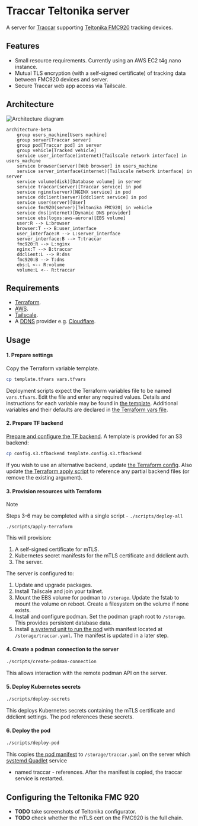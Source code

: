 # Traccar Teltonika server

A server for [Traccar](https://www.traccar.org/) supporting
[Teltonika FMC920](https://teltonika-gps.com/products/trackers/fmc920) tracking devices.

## Features
- Small resource requirements. Currently using an AWS EC2 t4g.nano instance.
- Mutual TLS encryption (with a self-signed certificate) of tracking data between FMC920 devices
  and server.
- Secure Traccar web app access via Tailscale.

## Architecture

![Architecture diagram](diagram.png)

```mermaid
architecture-beta
    group users_machine[Users machine]
    group server[Traccar server]
    group pod[Traccar pod] in server
    group vehicle[Tracked vehicle]
    service user_interface(internet)[Tailscale network interface] in users_machine
    service browser(server)[Web browser] in users_machine
    service server_interface(internet)[Tailscale network interface] in server
    service volume(disk)[Database volume] in server
    service traccar(server)[Traccar service] in pod
    service nginx(server)[NGINX service] in pod
    service ddclient(server)[ddclient service] in pod
    service user(server)[User]
    service fmc920(server)[Teltonika FMC920] in vehicle
    service dns(internet)[Dynamic DNS provider]
    service ebs(logos:aws-aurora)[EBS volume]
    user:R --> L:browser
    browser:T --> B:user_interface
    user_interface:R --> L:server_interface
    server_interface:B --> T:traccar
    fmc920:R --> L:nginx
    nginx:T --> B:traccar
    ddclient:L --> R:dns
    fmc920:B --> T:dns
    ebs:L <-- R:volume
    volume:L <-- R:traccar
```

## Requirements
- [Terraform](https://www.terraform.io/).
- [AWS](https://aws.amazon.com/).
- [Tailscale](https://tailscale.com/).
- A [DDNS](https://www.cloudflare.com/learning/dns/glossary/dynamic-dns/) provider e.g.
  [Cloudflare](https://www.cloudflare.com/).

## Usage

#### 1. Prepare settings

Copy the Terraform variable template.
```sh
cp template.tfvars vars.tfvars
```
Deployment scripts expect the Terraform variables file to be named `vars.tfvars`. Edit the file 
and enter any required values. Details and instructions for each variable may be found in
[the template](./template.tfvars). Additional variables and their defaults are declared in
[the Terraform vars file](./vars.tf).

#### 2. Prepare TF backend

[Prepare and configure the TF backend](https://developer.hashicorp.com/terraform/language/backend).
A template is provided for an S3 backend:

```sh
cp config.s3.tfbackend template.config.s3.tfbackend
```

If you wish to use an alternative backend, update [the Terraform config](./terraform.tf). Also
update [the Terraform apply script](./scripts/apply-terraform) to reference any partial backend
files (or remove the existing argument).

#### 3. Provision resources with Terraform

> [!NOTE]  
> Steps 3-6 may be completed with a single script - `./scripts/deploy-all`

```
./scripts/apply-terraform
```

This will provision:
1. A self-signed certificate for mTLS.
2. Kubernetes secret manifests for the mTLS certificate and ddclient auth.
3. The server.

The server is configured to:
1. Update and upgrade packages.
2. Install Tailscale and join your tailnet.
3. Mount the EBS volume for podman to `/storage`. Update the fstab to mount the volume on
   reboot. Create a filesystem on the volume if none exists.
4. Install and configure podman. Set the podman graph root to `/storage`. This provides persistent
   database data.
5. Install
   [a systemd unit to run the pod](https://docs.podman.io/en/latest/markdown/podman-systemd.unit.5.html)
   with manifest located at `/storage/traccar.yaml`. The
   manifest is updated in a later step.

#### 4. Create a podman connection to the server

```sh
./scripts/create-podman-connection
```

This allows interaction with the remote podman API on the server.

#### 5. Deploy Kubernetes secrets

```sh
./scripts/deploy-secrets
```

This deploys Kubernetes secrets containing the mTLS certificate and ddclient settings. The pod
references these secrets.

#### 6. Deploy the pod

```sh
./scripts/deploy-pod
```

This copies [the pod manifest](./traccar.yaml) to `/storage/traccar.yaml` on the server which 
[systemd Quadlet](https://docs.podman.io/en/latest/markdown/podman-systemd.unit.5.html) service
- named traccar - references. After the manifest is copied, the traccar service is restarted.

## Configuring the Teltonika FMC 920

- **TODO** take screenshots of Teltonika configurator.
- **TODO** check whether the mTLS cert on the FMC920 is the full chain.
